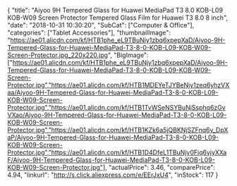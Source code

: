 {
	"title": "Aiyoo 9H Tempered Glass for Huawei MediaPad T3 8.0 KOB-L09 KOB-W09 Screen Protector Tempered Glass Film for Huawei T3 8.0 8 inch",
	"date": "2018-10-31 10:30:20",
	"SubCat": ["Computer & Office"],
	"categories": ["Tablet Accessories"],
	"thumbnailImage": "https://ae01.alicdn.com/kf/HTB1phe_eL9TBuNjy1zbq6xpepXaD/Aiyoo-9H-Tempered-Glass-for-Huawei-MediaPad-T3-8-0-KOB-L09-KOB-W09-Screen-Protector.jpg_220x220.jpg",
	"BigImage": ["https://ae01.alicdn.com/kf/HTB1phe_eL9TBuNjy1zbq6xpepXaD/Aiyoo-9H-Tempered-Glass-for-Huawei-MediaPad-T3-8-0-KOB-L09-KOB-W09-Screen-Protector.jpg","https://ae01.alicdn.com/kf/HTB1MDEYeTJYBeNjy1zeq6yhzVXaa/Aiyoo-9H-Tempered-Glass-for-Huawei-MediaPad-T3-8-0-KOB-L09-KOB-W09-Screen-Protector.jpg","https://ae01.alicdn.com/kf/HTB1TvWSeNSYBuNjSsphq6zGvVXao/Aiyoo-9H-Tempered-Glass-for-Huawei-MediaPad-T3-8-0-KOB-L09-KOB-W09-Screen-Protector.jpg","https://ae01.alicdn.com/kf/HTB1KZk6a5jQBKNjSZFnq6y_DpXaP/Aiyoo-9H-Tempered-Glass-for-Huawei-MediaPad-T3-8-0-KOB-L09-KOB-W09-Screen-Protector.jpg","https://ae01.alicdn.com/kf/HTB1D4DfeL1TBuNjy0Fjq6yjyXXaF/Aiyoo-9H-Tempered-Glass-for-Huawei-MediaPad-T3-8-0-KOB-L09-KOB-W09-Screen-Protector.jpg"],
	"actualPrice": 3.46,
	"comparePrice": 4.94,
	"linkurl": "http://s.click.aliexpress.com/e/EErJxU4",
	"inStock": 117
}
